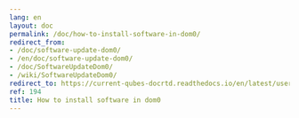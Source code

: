 ```yaml
---
lang: en
layout: doc
permalink: /doc/how-to-install-software-in-dom0/
redirect_from:
- /doc/software-update-dom0/
- /en/doc/software-update-dom0/
- /doc/SoftwareUpdateDom0/
- /wiki/SoftwareUpdateDom0/
redirect_to: https://current-qubes-docrtd.readthedocs.io/en/latest/user/advanced-topics/how-to-install-software-in-dom0.html
ref: 194
title: How to install software in dom0
---
```

